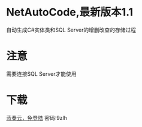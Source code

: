 # NetAutoCode,最新版本1.1
自动生成C#实体类和SQL Server的增删改查的存储过程

# 注意
需要连接SQL Server才能使用

# 下载

[蓝奏云，免登陆](https://wwr.lanzoui.com/b02c4tiub) 密码:9zlh
